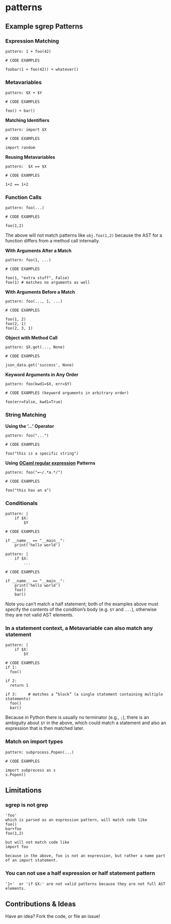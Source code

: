 # patterns

## Example sgrep Patterns

### Expression Matching

```text
pattern: 1 + foo(42)

# CODE EXAMPLES

foobar(1 + foo(42)) + whatever()
```

### Metavariables

```text
pattern: $X + $Y

# CODE EXAMPLES

foo() + bar()
```

**Matching Identifiers**

```text
pattern: import $X

# CODE EXAMPLES

import random
```

**Reusing Metavariables**

```text
pattern: ￼$X == $X

# CODE EXAMPLES

1+2 == 1+2
```

### Function Calls

```text
pattern: foo(...)

# CODE EXAMPLES

foo(1,2)
```

The above will not match patterns like `obj.foo(1,2)` because the AST for a function differs from a method call internally.

**With Arguments After a Match**

```text
pattern: foo(1, ...)

# CODE EXAMPLES

foo(1, "extra stuff", False)
foo(1) # matches no arguments as well
```

**With Arguments Before a Match**

```text
pattern: foo(..., 1, ...)

# CODE EXAMPLES

foo(1, 2)
foo(2, 1)
foo(2, 3, 1)
```

**Object with Method Call**

```text
pattern: $X.get(..., None)

# CODE EXAMPLES

json_data.get('success', None)
```

**Keyword Arguments in Any Order**

```text
pattern: foo(kwd1=$X, err=$Y)

# CODE EXAMPLES (keyword arguments in arbitrary order)

foo(err=False, kwd1=True)
```

### String Matching

**Using the ‘...’ Operator**

```text
pattern: foo("...")

# CODE EXAMPLES

foo("this is a specific string")
```

**Using** [**OCaml regular expression**](https://caml.inria.fr/pub/docs/manual-ocaml/libref/Str.html) **Patterns**

```text
pattern: foo("=~/.*a.*/")

# CODE EXAMPLES

foo("this has an a")
```

### Conditionals

```text
pattern: |
    if $X:
        $Y

# CODE EXAMPLES

if __name__ == "__main__":
    print('hello world')
```

```text
pattern: |
    if $X:
        ...

# CODE EXAMPLES

if __name__ == "__main__":
    print('hello world')
    foo()
    bar()
```

Note you can’t match a half statement; both of the examples above must specify the contents of the condition’s body \(e.g. `$Y` and `...`\), otherwise they are not valid AST elements.

### In a statement context, a Metavariable can also match any statement

```text
pattern: |
    if $X:
        $Y

# CODE EXAMPLES
if 1:
  foo()

if 2:
  return 1

if 3:     # matches a “block” (a single statement containing multiple statements)
  foo()
  bar()
```

Because in Python there is usually no terminator \(e.g., `;`\), there is an ambiguity about `$Y` in the above, which could match a statement and also an expression that is then matched later.

### Match on import types

```text
pattern: subprocess.Popen(...)

# CODE EXAMPLES

import subprocess as s
s.Popen()
```

## Limitations

### sgrep is not grep

```text
'foo'
which is parsed as an expression pattern, will match code like
foo()
bar+foo
foo(1,2)

but will not match code like
import foo

because in the above, foo is not an expression, but rather a name part of an import statement.
```

### You can not use a half expression or half statement pattern

```text
'1+'  or 'if $X:' are not valid patterns because they are not full AST elements.
```

## Contributions & Ideas

Have an idea? Fork the code, or file an issue!

